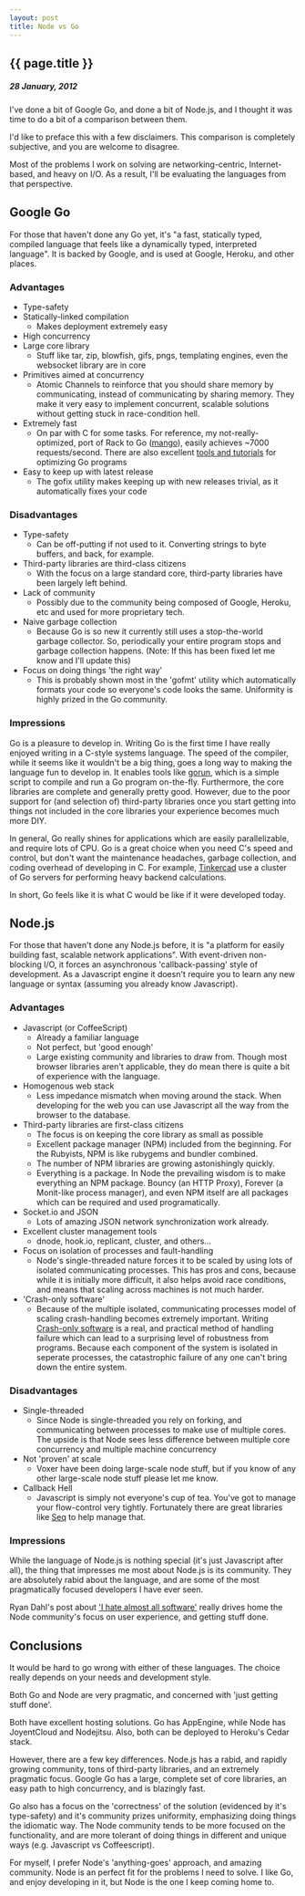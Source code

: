 ```yaml
---
layout: post
title: Node vs Go
---
```


{{ page.title }}
----------------

##### 28 January, 2012


I've done a bit of Google Go, and done a bit of Node.js, and I thought it was time to do a bit of a comparison between them.

I'd like to preface this with a few disclaimers. This comparison is completely subjective, and you are welcome to disagree.

Most of the problems I work on solving are networking-centric, Internet-based, and heavy on I/O. As a result, I'll be evaluating the languages from that perspective.


## Google Go

For those that haven't done any Go yet, it's "a fast, statically typed, compiled language that feels like a dynamically typed, interpreted language". It is backed by Google, and is used at Google, Heroku, and other places.

### Advantages

* Type-safety
* Statically-linked compilation
    * Makes deployment extremely easy
* High concurrency
* Large core library
    * Stuff like tar, zip, blowfish, gifs, pngs, templating engines, even the websocket library are in core
* Primitives aimed at concurrency
    * Atomic Channels to reinforce that you should share memory by communicating, instead of communicating by sharing memory. They make it very easy to implement concurrent, scalable solutions without getting stuck in race-condition hell.
* Extremely fast
    * On par with C for some tasks. For reference, my not-really-optimized, port of Rack to Go ([mango](http://github.com/paulbellamy/mango)), easily achieves ~7000 requests/second. There are also excellent [tools and tutorials](http://blog.golang.org/2011/06/profiling-go-programs.html) for optimizing Go programs
* Easy to keep up with latest release
    * The gofix utility makes keeping up with new releases trivial, as it automatically fixes your code

### Disadvantages

* Type-safety
    * Can be off-putting if not used to it. Converting strings to byte buffers, and back, for example.
* Third-party libraries are third-class citizens
    * With the focus on a large standard core, third-party libraries have been largely left behind.
* Lack of community
    * Possibly due to the community being composed of Google, Heroku, etc and used for more proprietary tech.
* Naive garbage collection
    * Because Go is so new it currently still uses a stop-the-world garbage collector. So, periodically your entire program stops and garbage collection happens. (Note: If this has been fixed let me know and I'll update this)
* Focus on doing things 'the right way'
    * This is probably shown most in the 'gofmt' utility which automatically formats your code so everyone's code looks the same. Uniformity is highly prized in the Go community.

### Impressions

Go is a pleasure to develop in. Writing Go is the first time I have really enjoyed writing in a C-style systems language. The speed of the compiler, while it seems like it wouldn't be a big thing, goes a long way to making the language fun to develop in. It enables tools like [gorun](https://launchpad.net/gorun), which is a simple script to compile and run a Go program on-the-fly. Furthermore, the core libraries are complete and generally pretty good. However, due to the poor support for (and selection of) third-party libraries once you start getting into things not included in the core libraries your experience becomes much more DIY.

In general, Go really shines for applications which are easily parallelizable, and require lots of CPU. Go is a great choice when you need C's speed and control, but don't want the maintenance headaches, garbage collection, and coding overhead of developing in C. For example, [Tinkercad](http://tinkercad.com) use a cluster of Go servers for performing heavy backend calculations.

In short, Go feels like it is what C would be like if it were developed today.


## Node.js

For those that haven't done any Node.js before, it is "a platform for easily building fast, scalable network applications". With event-driven non-blocking I/O, it forces an asynchronous 'callback-passing' style of development. As a Javascript engine it doesn't require you to learn any new language or syntax (assuming you already know Javascript).

### Advantages

* Javascript (or CoffeeScript)
    * Already a familiar language
    * Not perfect, but 'good enough'
    * Large existing community and libraries to draw from. Though most browser libraries aren't applicable, they do mean there is quite a bit of experience with the language.
* Homogenous web stack
    * Less impedance mismatch when moving around the stack. When developing for the web you can use Javascript all the way from the browser to the database.
* Third-party libraries are first-class citizens
    * The focus is on keeping the core library as small as possible
    * Excellent package manager (NPM) included from the beginning. For the Rubyists, NPM is like rubygems and bundler combined.
    * The number of NPM libraries are growing astonishingly quickly.
    * Everything is a package. In Node the prevailing wisdom is to make everything an NPM package. Bouncy (an HTTP Proxy), Forever (a Monit-like process manager), and even NPM itself are all packages which can be required and used programatically.
* Socket.io and JSON
    * Lots of amazing JSON network synchronization work already.
* Excellent cluster management tools
    * dnode, hook.io, replicant, cluster, and others...
* Focus on isolation of processes and fault-handling
    * Node's single-threaded nature forces it to be scaled by using lots of isolated communicating processes. This has pros and cons, because while it is initially more difficult, it also helps avoid race conditions, and means that scaling across machines is not much harder.
* 'Crash-only software'
    * Because of the multiple isolated, communicating processes model of scaling crash-handling becomes extremely important. Writing [Crash-only software](http://en.wikipedia.org/wiki/Crash-only_software) is a real, and practical method of handling failure which can lead to a surprising level of robustness from programs. Because each component of the system is isolated in seperate processes, the catastrophic failure of any one can't bring down the entire system.

### Disadvantages

* Single-threaded
    * Since Node is single-threaded you rely on forking, and communicating between processes to make use of multiple cores. The upside is that Node sees less difference between multiple core concurrency and multiple machine concurrency
* Not 'proven' at scale
    * Voxer have been doing large-scale node stuff, but if you know of any other large-scale node stuff please let me know.
* Callback Hell
    * Javascript is simply not everyone's cup of tea. You've got to manage your flow-control very tightly. Fortunately there are great libraries like [Seq](http://github.com/substack/node-seq) to help manage that.

### Impressions

While the language of Node.js is nothing special (it's just Javascript after all), the thing that impresses me most about Node.js is its community. They are absolutely rabid about the language, and are some of the most pragmatically focused developers I have ever seen.

Ryan Dahl's post about ['I hate almost all software'](https://plus.google.com/115094562986465477143/posts/Di6RwCNKCrf) really drives home the Node community's focus on user experience, and getting stuff done.

## Conclusions

It would be hard to go wrong with either of these languages. The choice really depends on your needs and development style.

Both Go and Node are very pragmatic, and concerned with 'just getting stuff done'.

Both have excellent hosting solutions. Go has AppEngine, while Node has JoyentCloud and Nodejitsu. Also, both can be deployed to Heroku's Cedar stack.

However, there are a few key differences. Node.js has a rabid, and rapidly growing community, tons of third-party libraries, and an extremely pragmatic focus. Google Go has a large, complete set of core libraries, an easy path to high concurrency, and is blazingly fast.

Go also has a focus on the 'correctness' of the solution (evidenced by it's type-safety) and it's community prizes uniformity, emphasizing doing things the idiomatic way. The Node community tends to be more focused on the functionality, and are more tolerant of doing things in different and unique ways (e.g. Javascript vs Coffeescript).

For myself, I prefer Node's 'anything-goes' approach, and amazing community. Node is an perfect fit for the problems I need to solve. I like Go, and enjoy developing in it, but Node is the one I keep coming home to.
